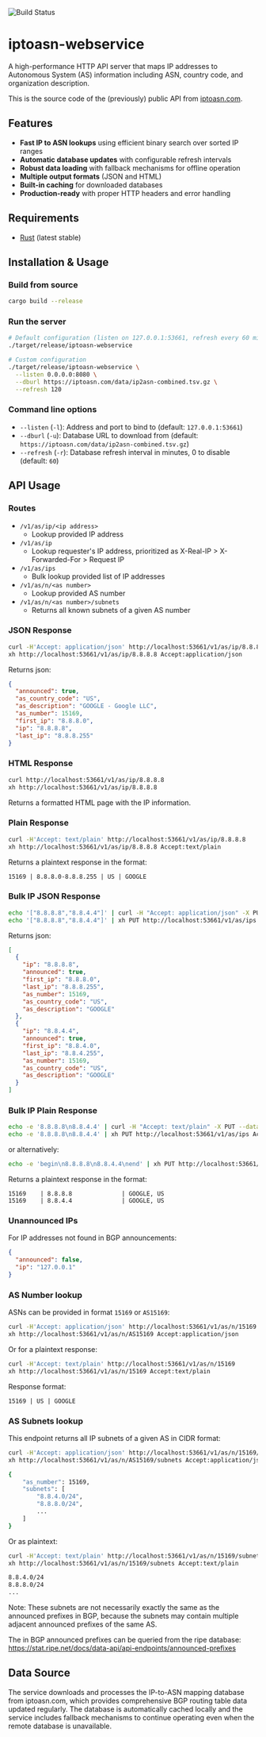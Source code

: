 ![Build Status](https://github.com/jedisct1/iptoasn-webservice/workflows/Rust/badge.svg)

# iptoasn-webservice

A high-performance HTTP API server that maps IP addresses to Autonomous System (AS) information including ASN, country code, and organization description.

This is the source code of the (previously) public API from [iptoasn.com](https://iptoasn.com).

## Features

- **Fast IP to ASN lookups** using efficient binary search over sorted IP ranges
- **Automatic database updates** with configurable refresh intervals
- **Robust data loading** with fallback mechanisms for offline operation
- **Multiple output formats** (JSON and HTML)
- **Built-in caching** for downloaded databases
- **Production-ready** with proper HTTP headers and error handling

## Requirements

- [Rust](https://www.rust-lang.org/) (latest stable)

## Installation & Usage

### Build from source

```sh
cargo build --release
```

### Run the server

```sh
# Default configuration (listen on 127.0.0.1:53661, refresh every 60 minutes)
./target/release/iptoasn-webservice

# Custom configuration
./target/release/iptoasn-webservice \
  --listen 0.0.0.0:8080 \
  --dburl https://iptoasn.com/data/ip2asn-combined.tsv.gz \
  --refresh 120
```

### Command line options

- `--listen` (`-l`): Address and port to bind to (default: `127.0.0.1:53661`)
- `--dburl` (`-u`): Database URL to download from (default: `https://iptoasn.com/data/ip2asn-combined.tsv.gz`)
- `--refresh` (`-r`): Database refresh interval in minutes, 0 to disable (default: `60`)

## API Usage

### Routes

- `/v1/as/ip/<ip address>`
  - Lookup provided IP address
- `/v1/as/ip`
  - Lookup requester's IP address, prioritized as X-Real-IP > X-Forwarded-For > Request IP
- `/v1/as/ips`
  - Bulk lookup provided list of IP addresses
- `/v1/as/n/<as number>`
  - Lookup provided AS number
- `/v1/as/n/<as number>/subnets`
  - Returns all known subnets of a given AS number

### JSON Response

```sh
curl -H'Accept: application/json' http://localhost:53661/v1/as/ip/8.8.8.8
xh http://localhost:53661/v1/as/ip/8.8.8.8 Accept:application/json
```

Returns json:

```json
{
  "announced": true,
  "as_country_code": "US",
  "as_description": "GOOGLE - Google LLC",
  "as_number": 15169,
  "first_ip": "8.8.8.0",
  "ip": "8.8.8.8",
  "last_ip": "8.8.8.255"
}
```

### HTML Response

```sh
curl http://localhost:53661/v1/as/ip/8.8.8.8
xh http://localhost:53661/v1/as/ip/8.8.8.8
```

Returns a formatted HTML page with the IP information.

### Plain Response

```sh
curl -H'Accept: text/plain' http://localhost:53661/v1/as/ip/8.8.8.8
xh http://localhost:53661/v1/as/ip/8.8.8.8 Accept:text/plain
```

Returns a plaintext response in the format:

```
15169 | 8.8.8.0-8.8.8.255 | US | GOOGLE
```

### Bulk IP JSON Response

```sh
echo '["8.8.8.8","8.8.4.4"]' | curl -H "Accept: application/json" -X PUT --json @- http://localhost:53661/v1/as/ips
echo '["8.8.8.8","8.8.4.4"]' | xh PUT http://localhost:53661/v1/as/ips Accept:application/json
```

Returns json:

```json
[
  {
    "ip": "8.8.8.8",
    "announced": true,
    "first_ip": "8.8.8.0",
    "last_ip": "8.8.8.255",
    "as_number": 15169,
    "as_country_code": "US",
    "as_description": "GOOGLE"
  },
  {
    "ip": "8.8.4.4",
    "announced": true,
    "first_ip": "8.8.4.0",
    "last_ip": "8.8.4.255",
    "as_number": 15169,
    "as_country_code": "US",
    "as_description": "GOOGLE"
  }
]
```

### Bulk IP Plain Response

```sh
echo -e '8.8.8.8\n8.8.4.4' | curl -H "Accept: text/plain" -X PUT --data-binary @- http://localhost:53661/v1/as/ips
echo -e '8.8.8.8\n8.8.4.4' | xh PUT http://localhost:53661/v1/as/ips Accept:text/plain
```

or alternatively:

```sh
echo -e 'begin\n8.8.8.8\n8.8.4.4\nend' | xh PUT http://localhost:53661/v1/as/ips Accept:text/plain
```

Returns a plaintext response in the format:

```
15169    | 8.8.8.8              | GOOGLE, US
15169    | 8.8.4.4              | GOOGLE, US
```

### Unannounced IPs

For IP addresses not found in BGP announcements:

```json
{
  "announced": false,
  "ip": "127.0.0.1"
}
```

### AS Number lookup

ASNs can be provided in format `15169` or `AS15169`:

```sh
curl -H'Accept: application/json' http://localhost:53661/v1/as/n/15169
xh http://localhost:53661/v1/as/n/AS15169 Accept:application/json
```

Or for a plaintext response:

```sh
curl -H'Accept: text/plain' http://localhost:53661/v1/as/n/15169
xh http://localhost:53661/v1/as/n/15169 Accept:text/plain
```

Response format:

```
15169 | US | GOOGLE
```

### AS Subnets lookup

This endpoint returns all IP subnets of a given AS in CIDR format:

```sh
curl -H'Accept: application/json' http://localhost:53661/v1/as/n/15169/subnets
xh http://localhost:53661/v1/as/n/AS15169/subnets Accept:application/json

{
    "as_number": 15169,
    "subnets": [
        "8.8.4.0/24",
        "8.8.8.0/24",
        ...
    ]
}
```

Or as plaintext:

```sh
curl -H'Accept: text/plain' http://localhost:53661/v1/as/n/15169/subnets
xh http://localhost:53661/v1/as/n/15169/subnets Accept:text/plain

8.8.4.0/24
8.8.8.0/24
...
```

Note: These subnets are not necessarily exactly the same as the announced prefixes in BGP,
because the subnets may contain multiple adjacent announced prefixes of the same AS.

The in BGP announced prefixes can be queried from the ripe database:
https://stat.ripe.net/docs/data-api/api-endpoints/announced-prefixes

## Data Source

The service downloads and processes the IP-to-ASN mapping database from iptoasn.com, which provides comprehensive BGP routing table data updated regularly. The database is automatically cached locally and the service includes fallback mechanisms to continue operating even when the remote database is unavailable.
